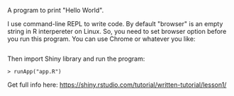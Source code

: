 A program to print "Hello World". 

I use command-line REPL to write code. By default "browser" is an empty string in R interpereter on Linux. 
So, you need to set browser option before you run this program. You can use Chrome or whatever you like:
```options(browser="firefox")
```

Then import Shiny library and run the program:

```> library(shiny)
> runApp("app.R")
```


Get full info here:  https://shiny.rstudio.com/tutorial/written-tutorial/lesson1/

